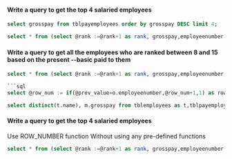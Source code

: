 #### Write a query to get the top 4 salaried employees

```sql
select grosspay from tblpayemployees order by grosspay DESC limit 4;
```
```sql
select * from (select @rank :=@rank+1 as rank, grosspay,employeenumber from tblpayemployees,(select @rank :=0) r order by grosspay desc) m where rank<5;( rank=3, rank between 8 and 15)
```

#### Write a query to get all the employees who are ranked between 8 and 15 based on the present --basic paid to them
```sql
select * from (select @rank :=@rank+1 as rank, grosspay,employeenumber from tblpayemployees,(select @rank :=0) r order by grosspay desc) m where rank between 8 and 15;

```sql
select @row_num := if(@prev_value=o.employeenumber,@row_num+1,1) as rownumber, o.employeenumber,o.name,@prev_value :=o.employeenumber from tblemployees o,(select @row_num :=1) x,(select @prev_value :='') y order by o.employeenumber limit 10;
```
```sql
select distinct(t.name), m.grosspay from tblemployees as t,tblpayemployees as m where t.employeenumber = m.employeenumber order by grosspay desc limit 1 offset 9;
```

#### Write a query to get the top 4 salaried employees
Use ROW_NUMBER function
Without using any pre-defined functions
```sql
select * from (select @rank :=@rank+1 as rank, grosspay,employeenumber from tblpayemployees,(select @rank :=0) r order by grosspay desc) m where rank<5;( rank=3, rank between 8 and 15)
```
















